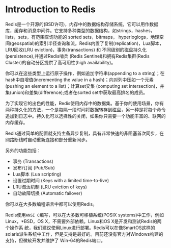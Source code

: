 # Introduction to Redis

Redis是一个开源的(BSD许可)，内存中的数据结构存储系统，它可以用作数据库，缓存和消息中间件。它支持多种类型的数据结构，如strings，hashes，lists，sets，有范围查询功能的 sorted sets，bitmaps，
hyperloglogs，地理空间(geospatial)的索引半径查询和流。Redis内置了复制(replication)，Lua脚本，LRU回收(LRU eviction)，事务(transactions) 和 不同级别的磁盘持久化(persistence),并通过Redis哨兵
(Redis Sentinel)和拥有Redis集群(Redis Cluster)的自动分区提供了高可用性(high availability)。

你可以在这些类型上运行原子操作，例如追加字符串(appending to a string)；在hash中自增值(incrementing the value in a hash)；向对列中压如一个元素(pushing an element to a list)；计算set交集
(computing set intersection)，并集(union)和差集(difference);或者在sorted set中获取最高排名的成员。

为了实现它的出色的性能，Redis使用内存中的数据集。基于你的使用场景，你有两种持久化的方法，一个是每隔一段时间将数据转存到磁盘，另一种是将每个命令追加到日志中。持久化可以选择性的关闭，如果你只需要一个功能丰富的、联网的
内存缓存。

Redis通过简单的配置就支持主备异步复制，具有非常快速的非阻塞首次同步，在网路断线时自动重新连接和部分重新同步。

另外的功能包括：
- 事务 (Transactions)
- 发布/订阅 (Pub/Sub)
- Lua脚本 (Lua scripting)
- 设置过期时间 (Keys with a limited time-to-live)
- LRU淘汰机制 (LRU eviction of keys)
- 自动故障切换 (Automatic failover)

你可以在大多数编程语言中都可以使用Redis。

Redis使用`ANSI C`编写，可以在大多数可移植系统(POSIX systems)中工作，例如Linux，*BSD，OS X，不需要外部依赖。Linux和OS X是开发和测试Redis的两个操作系
统，我们建议使用Linux进行部署。Redis可以在像SmartOS这样的solaris派生系统中工作，但是支持是最好的。目前还没有官方对Windows构建的支持，但微软开发并维护了
Win-64的Redis端口。
